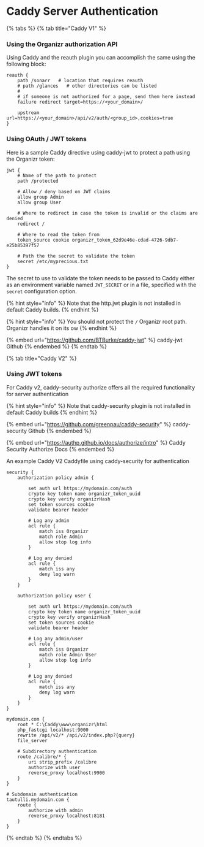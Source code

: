 # Caddy Server Authentication

{% tabs %}
{% tab title="Caddy V1" %}
### Using the Organizr authorization API

Using Caddy and the reauth plugin you can accomplish the same using the following block:

```
reauth {
    path /sonarr   # location that requires reauth
    # path /glances   # other directories can be listed
    #
    # if someone is not authorized for a page, send them here instead
    failure redirect target=https://<your_domain>/
    
    upstream url=https://<your_domain>/api/v2/auth/<group_id>,cookies=true
}
```

### Using OAuth / JWT tokens

Here is a sample Caddy directive using caddy-jwt to protect a path using the Organizr token:

```
jwt {
    # Name of the path to protect
    path /protected
    
    # Allow / deny based on JWT claims
    allow group Admin
    allow group User
    
    # Where to redirect in case the token is invalid or the claims are denied	
    redirect /
    
    # Where to read the token from
    token_source cookie organizr_token_62d9e46e-cdad-4726-9db7-e25b85397f57
    
    # Path the the secret to validate the token
    secret /etc/myprecious.txt
}
```

&#x20;The secret to use to validate the token needs to be passed to Caddy either as an environment variable named `JWT_SECRET` or in a file, specified with the `secret` configuration option.

{% hint style="info" %}
&#x20;Note that the http.jwt plugin is not installed in default Caddy builds.
{% endhint %}

{% hint style="info" %}
&#x20;You should not protect the `/` Organizr root path. Organizr handles it on its ow
{% endhint %}

{% embed url="https://github.com/BTBurke/caddy-jwt" %}
caddy-jwt Github
{% endembed %}
{% endtab %}

{% tab title="Caddy V2" %}
### Using JWT tokens

For Caddy v2, caddy-security authorize offers all the required functionality for server authentication

{% hint style="info" %}
Note that caddy-security plugin is not installed in default Caddy builds
{% endhint %}

{% embed url="https://github.com/greenpau/caddy-security" %}
caddy-security Github
{% endembed %}

{% embed url="https://authp.github.io/docs/authorize/intro" %}
Caddy Security Authorize Docs
{% endembed %}

An example Caddy V2 Caddyfile using caddy-security for authentication

```
security { 
    authorization policy admin {
        
        set auth url https://mydomain.com/auth
        crypto key token name organizr_token_uuid
        crypto key verify organizrHash
        set token sources cookie
        validate bearer header

        # Log any admin
        acl rule {
            match iss Organizr
            match role Admin
            allow stop log info
        }

        # Log any denied 
        acl rule {
            match iss any
            deny log warn
        }
    }

    authorization policy user {
        
        set auth url https://mydomain.com/auth
        crypto key token name organizr_token_uuid
        crypto key verify organizrHash
        set token sources cookie
        validate bearer header

        # Log any admin/user
        acl rule {
            match iss Organizr
            match role Admin User
            allow stop log info
        }

        # Log any denied 
        acl rule {
            match iss any
            deny log warn
        }
    }
}

mydomain.com {
    root * C:\Caddy\www\organizr\html
    php_fastcgi localhost:9000
    rewrite /api/v2/* /api/v2/index.php?{query}
    file_server

    # Subdirectory authentication
    route /calibre/* {
        uri strip_prefix /calibre
        authorize with user
        reverse_proxy localhost:9900
    }
}

# Subdomain authentication
tautulli.mydomain.com {
    route {
        authorize with admin
        reverse_proxy localhost:8181
    } 
}
```
{% endtab %}
{% endtabs %}
